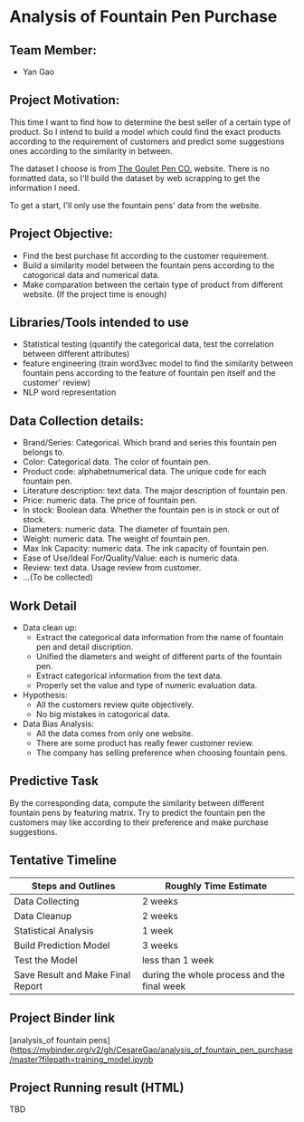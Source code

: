 # Analysis of Fountain Pen Purchase

## Team Member:

- Yan Gao

## Project Motivation:

This time I want to find how to determine the best seller of a certain type of product. So I intend to build a model which could find the exact products according to the requirement of customers and predict some suggestions ones according to the similarity in between.

The dataset I choose is from [The Goulet Pen CO.]( https://www.gouletpens.com/ ) website. There is no formatted data, so I'll build the dataset by web scrapping to get the information I need.

To get a start, I'll only use the fountain pens' data from the website.

## Project Objective:

- Find the best purchase fit according to the customer requirement.
- Build a similarity model between the fountain pens according to the catogorical data and numerical data.
- Make comparation between the certain type of product from different website. (If the project time is enough)

## Libraries/Tools intended to use

- Statistical testing (quantify the categorical data, test the correlation between different attributes)
- feature engineering (train word3vec model to find the similarity between fountain pens according to the feature of fountain pen itself and the customer' review)
- NLP word representation

## Data Collection details:

- Brand/Series: Categorical. Which brand and series this fountain pen belongs to.
- Color: Categorical data. The color of fountain pen.
- Product code: alphabetnumerical data. The unique code for each fountain pen.
- Literature description: text data. The major description of fountain pen.
- Price: numeric data. The price of fountain pen.
- In stock: Boolean data. Whether the fountain pen is in stock or out of stock.
- Diameters: numeric data. The diameter of fountain pen.
- Weight: numeric data. The weight of fountain pen.
- Max Ink Capacity: numeric data. The ink capacity of fountain pen.
- Ease of Use/Ideal For/Quality/Value: each is numeric data.
- Review: text data. Usage review from customer.
- ...(To be collected)

## Work Detail

- Data clean up: 
    * Extract the categorical data information from the name of fountain pen and detail discription.
    * Unified the diameters and weight of different parts of the fountain pen.
    * Extract categorical information from the text data.
    * Properly set the value and type of numeric evaluation data.
- Hypothesis:
    * All the customers review quite objectively.
    * No big mistakes in catogorical data.
- Data Bias Analysis:
    * All the data comes from only one website.
    * There are some product has really fewer customer review.
    * The company has selling preference when choosing fountain pens.

## Predictive Task

By the corresponding data, compute the similarity between different fountain pens by featuring matrix. Try to predict the fountain pen the customers may like according to their preference and make purchase suggestions.

## Tentative Timeline
Steps and Outlines | Roughly Time Estimate
------------------ | ---------------------
Data Collecting | 2 weeks
Data Cleanup | 2 weeks
Statistical Analysis | 1 week
Build Prediction Model | 3 weeks
Test the Model | less than 1 week
Save Result and Make Final Report | during the whole process and the final week

## Project Binder link
[analysis_of fountain pens](https://mybinder.org/v2/gh/CesareGao/analysis_of_fountain_pen_purchase/master?filepath=training_model.ipynb

## Project Running result (HTML)
TBD
